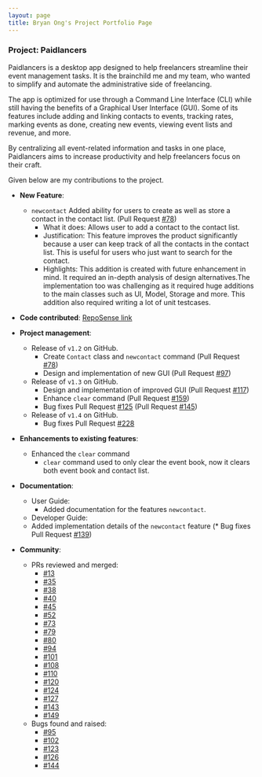 ```yaml
---
layout: page
title: Bryan Ong's Project Portfolio Page
---
```


### Project: Paidlancers

Paidlancers is a desktop app designed to help freelancers streamline their event management tasks. It is the brainchild me and my team, who wanted to simplify and automate the administrative side of freelancing.

The app is optimized for use through a Command Line Interface (CLI) while still having the benefits of a Graphical User Interface (GUI). Some of its features include adding and linking contacts to events, tracking rates, marking events as done, creating new events, viewing event lists and revenue, and more.

By centralizing all event-related information and tasks in one place, Paidlancers aims to increase productivity and help freelancers focus on their craft.

Given below are my contributions to the project.

* **New Feature**:
  * `newcontact` Added ability for users to create as well as store a contact in the contact list. (Pull Request [#78](https://github.com/AY2223S2-CS2103T-T11-3/tp/pull/78))
    * What it does: Allows user to add a contact to the contact list.
    * Justification: This feature improves the product significantly because a user can keep track of all the contacts in the contact list. This is useful for users who just want to search for the contact.
    * Highlights: This addition is created with future enhancement in mind. It required an in-depth analysis of design alternatives.The implementation too was challenging as it required huge additions to the main classes such as UI, Model, Storage and more. This addition also required writing a lot of unit testcases.


* **Code contributed**: [RepoSense link](https://nus-cs2103-ay2223s2.github.io/tp-dashboard/?search=bryansendeavour&sort=groupTitle&sortWithin=title&timeframe=commit&mergegroup=&groupSelect=groupByRepos&breakdown=true&checkedFileTypes=docs~functional-code~test-code~other&since=2023-02-17)


* **Project management**:
  * Release of `v1.2` on GitHub.
    * Create `Contact` class and `newcontact` command (Pull Request [#78](https://github.com/AY2223S2-CS2103T-T11-3/tp/pull/78))
    * Design and implementation of new GUI (Pull Request [#97](https://github.com/AY2223S2-CS2103T-T11-3/tp/pull/97))
  * Release of `v1.3` on GitHub.
    * Design and implementation of improved GUI (Pull Request [#117](https://github.com/AY2223S2-CS2103T-T11-3/tp/pull/117))
    * Enhance `clear` command (Pull Request [#159](https://github.com/AY2223S2-CS2103T-T11-3/tp/pull/159))
    * Bug fixes Pull Request [#125](https://github.com/AY2223S2-CS2103T-T11-3/tp/pull/125) (Pull Request [#145](https://github.com/AY2223S2-CS2103T-T11-3/tp/pull/145)) 
  * Release of `v1.4` on GitHub.
    * Bug fixes Pull Request [#228](https://github.com/AY2223S2-CS2103T-T11-3/tp/pull/228)


* **Enhancements to existing features**:
  * Enhanced the `clear` command
    * `clear` command used to only clear the event book, now it clears both event book and contact list.


* **Documentation**:
  * User Guide:
    * Added documentation for the features `newcontact`.
  * Developer Guide:
  * Added implementation details of the `newcontact` feature (* Bug fixes Pull Request [#139](https://github.com/AY2223S2-CS2103T-T11-3/tp/pull/139))


* **Community**:
  * PRs reviewed and merged:
    * [#13](https://github.com/AY2223S2-CS2103T-T11-3/tp/pull/13)
    * [#35](https://github.com/AY2223S2-CS2103T-T11-3/tp/pull/35)
    * [#38](https://github.com/AY2223S2-CS2103T-T11-3/tp/pull/38)
    * [#40](https://github.com/AY2223S2-CS2103T-T11-3/tp/pull/40)
    * [#45](https://github.com/AY2223S2-CS2103T-T11-3/tp/pull/45)
    * [#52](https://github.com/AY2223S2-CS2103T-T11-3/tp/pull/52)
    * [#73](https://github.com/AY2223S2-CS2103T-T11-3/tp/pull/73)
    * [#79](https://github.com/AY2223S2-CS2103T-T11-3/tp/pull/79)
    * [#80](https://github.com/AY2223S2-CS2103T-T11-3/tp/pull/80)
    * [#94](https://github.com/AY2223S2-CS2103T-T11-3/tp/pull/94)
    * [#101](https://github.com/AY2223S2-CS2103T-T11-3/tp/pull/101)
    * [#108](https://github.com/AY2223S2-CS2103T-T11-3/tp/pull/108)
    * [#110](https://github.com/AY2223S2-CS2103T-T11-3/tp/pull/110)
    * [#120](https://github.com/AY2223S2-CS2103T-T11-3/tp/pull/120)
    * [#124](https://github.com/AY2223S2-CS2103T-T11-3/tp/pull/124)
    * [#127](https://github.com/AY2223S2-CS2103T-T11-3/tp/pull/127)
    * [#143](https://github.com/AY2223S2-CS2103T-T11-3/tp/pull/143)
    * [#149](https://github.com/AY2223S2-CS2103T-T11-3/tp/pull/149)
  * Bugs found and raised:
    * [#95](https://github.com/AY2223S2-CS2103T-T11-3/tp/issues/95)
    * [#102](https://github.com/AY2223S2-CS2103T-T11-3/tp/issues/102)
    * [#123](https://github.com/AY2223S2-CS2103T-T11-3/tp/issues/123)
    * [#126](https://github.com/AY2223S2-CS2103T-T11-3/tp/issues/126)
    * [#144](https://github.com/AY2223S2-CS2103T-T11-3/tp/issues/144)

